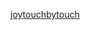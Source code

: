 
<a href="https://yantar78.github.io/midi-host/joytouchbytouch_Joy.mid" download>joytouchbytouch</a>
